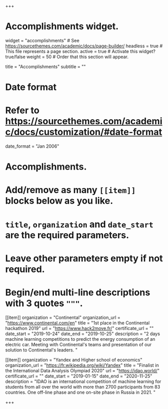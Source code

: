 +++
# Accomplishments widget.
widget = "accomplishments"  # See https://sourcethemes.com/academic/docs/page-builder/
headless = true  # This file represents a page section.
active = true  # Activate this widget? true/false
weight = 50  # Order that this section will appear.

title = "Accomplish&shy;ments"
subtitle = ""

# Date format
#   Refer to https://sourcethemes.com/academic/docs/customization/#date-format
date_format = "Jan 2006"

# Accomplishments.
#   Add/remove as many `[[item]]` blocks below as you like.
#   `title`, `organization` and `date_start` are the required parameters.
#   Leave other parameters empty if not required.
#   Begin/end multi-line descriptions with 3 quotes `"""`.


[[item]]
  organization = "Continental"
  organization_url = "https://www.continental.com/en"
  title = "1st place in the Continental hackathon 2019"
  url = "https://www.hack2move.fr/"
  certificate_url = ""
  date_start = "2019-10-24"
  date_end = "2019-10-25"
  description = "2 days machine learning competitions to predict the energy consumption of an electric car. Meeting with Continental's teams and presentation of our solution to Continental's leaders. "
  
[[item]]
  organization = "Yandex and Higher school of economics"
  organization_url = "https://fr.wikipedia.org/wiki/Yandex"
  title = "Finalist in the International Data Analysis Olympiad 2020"
  url = "https://idao.world/"
  certificate_url = ""
  date_start = "2019-01-15"
  date_end = "2020-11-25"
  description = "IDAO is an international competition of machine learning for students from all over the world with more than 2700 participants from 83 countries. One off-line phase and one on-site phase in Russia in 2021. "


  

+++
